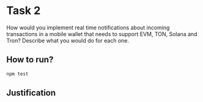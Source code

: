 # Task 2

How would you implement real time notifications about incoming transactions in a mobile wallet that needs to support EVM, TON, Solana and Tron? Describe what you would do for each one.

## How to run?

```bash
npm test
```

## Justification
